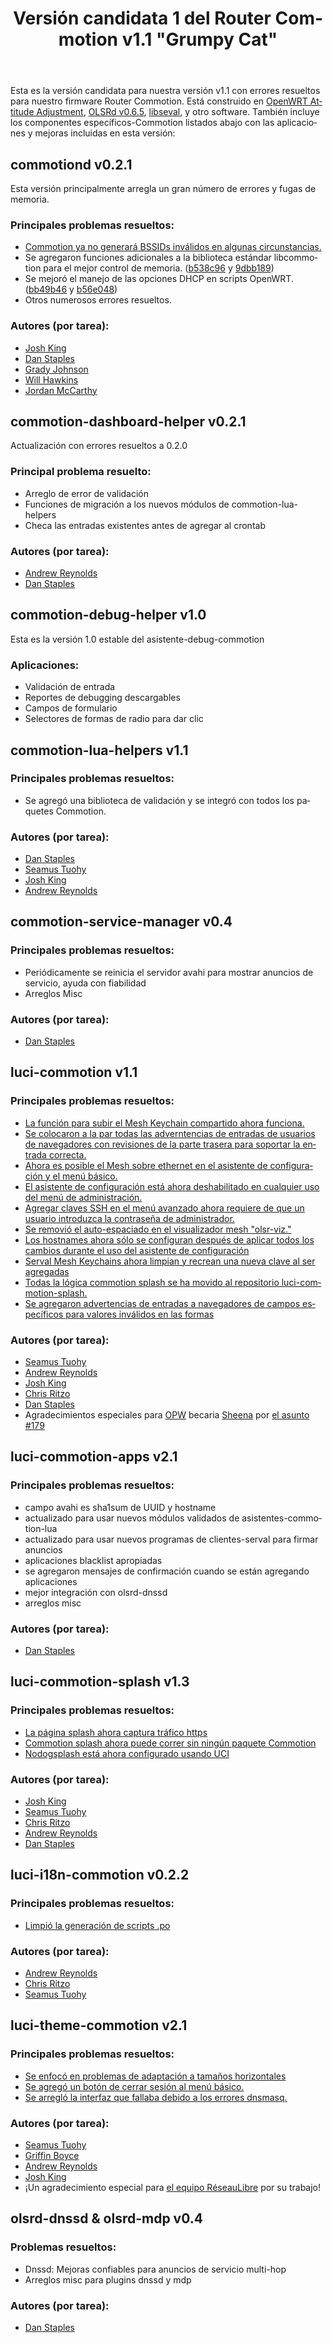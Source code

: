 ﻿---
layout: blog
title: Versión candidata 1 del Router Commotion v1.1 "Grumpy Cat" 
categories: [release]
created: 2014-02-04
changed: 2014-04-11
teaser_image: commotion_logo_100x100.png
post_author: Josh King
lang: es
---
Esta es la versión candidata para nuestra versión v1.1 con errores resueltos para nuestro firmware Router Commotion. Está construido en <a href="https://openwrt.org/">OpenWRT Attitude Adjustment</a>, <a href="http://olsr.org/">OLSRd v0.6.5</a>, <a href="http://www.servalproject.org/">libseval</a>, y otro software. También incluye los componentes específicos-Commotion listados abajo con las aplicaciones y mejoras incluidas en esta versión:<!--more-->

## commotiond v0.2.1
Esta versión principalmente arregla un gran número de errores y fugas de memoria.

### Principales problemas resueltos:
<ul>
<li><a href="https://github.com/opentechinstitute/commotiond/issues/83">Commotion ya no generará BSSIDs inválidos en algunas circunstancias.</a></li>
<li>Se agregaron funciones adicionales a la biblioteca estándar libcommotion para el mejor control de memoria. (<a href="https://github.com/opentechinstitute/commotiond/commit/b538c96">b538c96</a> y <a href="https://github.com/opentechinstitute/commotiond/commit/9dbb189">9dbb189</a>)</li>
<li>Se mejoró el manejo de las opciones DHCP en scripts OpenWRT. (<a href="https://github.com/opentechinstitute/commotiond/commit/bb49b46">bb49b46</a> y <a href="https://github.com/opentechinstitute/commotiond/commit/b563048">b56e048</a>)</li>
<li>Otros numerosos errores resueltos.</li>
</ul>

### Autores (por tarea):
<ul>
<li><a href="https://github.com/jheretic">Josh King</a></li>
<li><a href="https://github.com/dismantl">Dan Staples</a></li>
<li><a href="https://github.com/gradyoti">Grady Johnson</a></li>
<li><a href="https://github.com/hawkinsnaf">Will Hawkins</a></li>
<li><a href="https://github.com/technosopher">Jordan McCarthy</a></li>
</ul>

## commotion-dashboard-helper v0.2.1
Actualización con errores resueltos a 0.2.0

### Principal problema resuelto:
<ul>
<li>Arreglo de error de validación</li>
<li>Funciones de migración a los nuevos módulos de commotion-lua-helpers</li>
<li>Checa las entradas existentes antes de agregar al crontab</li>
</ul>

### Autores (por tarea):
<ul>
<li><a href="https://github.com/areynold">Andrew Reynolds</a></li>
<li><a href="https://github.com/dismantl">Dan Staples</a></li>
</ul>

## commotion-debug-helper v1.0
Esta es la versión 1.0 estable del asistente-debug-commotion

### Aplicaciones:
<ul>
<li>Validación de entrada</li>
<li>Reportes de debugging descargables</li>
<li>Campos de formulario</li>
<li>Selectores de formas de radio para dar clic</li>
</ul>

## commotion-lua-helpers v1.1

### Principales problemas resueltos:
<ul>
<li>Se agregó una biblioteca de validación y se integró con todos los paquetes Commotion.</li>
</ul>

### Autores (por tarea):
<ul>
<li><a href="https://github.com/dismantl">Dan Staples</a></li>
<li><a href="https://github.com/elationfoundation">Seamus Tuohy</a></li>
<li><a href="https://github.com/jheretic">Josh King</a></li>
<li><a href="https://github.com/areynold">Andrew Reynolds</a></li>
</ul>

## commotion-service-manager v0.4

### Principales problemas resueltos:
<ul>
<li>
Periódicamente se reinicia el servidor avahi para mostrar anuncios de servicio, ayuda con fiabilidad</li>
<li>Arreglos Misc</li>
</ul>

### Autores (por tarea):
<ul>
<li><a href="https://github.com/dismantl">Dan Staples</a></li>
</ul>

## luci-commotion v1.1

### Principales problemas resueltos:
<ul>
<li><a href="https://github.com/opentechinstitute/luci-commotion/issues/148">La función para subir el Mesh Keychain compartido ahora funciona.</a></li>
<li><a href="https://github.com/opentechinstitute/luci-commotion/issues/144">Se colocaron a la par todas las adverntencias de entradas de usuarios de navegadores con revisiones de la parte trasera para soportar la entrada correcta.</a></li>
<li><a href="https://github.com/opentechinstitute/luci-commotion/issues/150">Ahora es posible el Mesh sobre ethernet en el asistente de configuración y el menú básico.</a></li>
<li><a href="https://github.com/opentechinstitute/luci-commotion/issues/143">El asistente de configuración está ahora deshabilitado en cualquier uso del menú de administración.</a></li>
<li><a href="https://github.com/opentechinstitute/luci-commotion/issues/170">Agregar claves SSH en el menú avanzado ahora requiere de que un usuario introduzca la contraseña de administrador.</a></li>
<li><a href="https://github.com/opentechinstitute/luci-commotion/issues/187">Se removió el auto-espaciado en el visualizador mesh "olsr-viz."</a></li>
<li><a href="https://github.com/opentechinstitute/luci-commotion/issues/180">Los hostnames ahora sólo se configuran después de aplicar todos los cambios durante el uso del asistente de configuración</a></li>
<li><a href="https://github.com/opentechinstitute/luci-commotion/issues/172">Serval Mesh Keychains ahora limpian y recrean una nueva clave al ser agregadas</a></li>
<li><a href="https://github.com/opentechinstitute/luci-commotion/pull/195">Todas la lógica commotion splash se ha movido al repositorio luci-commotion-splash.</a></li>
<li><a href="https://github.com/opentechinstitute/luci-commotion/issues/179">Se agregaron advertencias de entradas a navegadores de campos específicos para valores inválidos en las formas</a></li>
</ul>

### Autores (por tarea):
<ul>
<li><a href="https://github.com/elationfoundation">Seamus Tuohy</a></li>
<li><a href="https://github.com/areynold">Andrew Reynolds</a></li>
<li><a href="https://github.com/jheretic">Josh King</a></li>
<li><a href="https://github.com/critzo">Chris Ritzo</a></li>
<li><a href="https://github.com/dismantl">Dan Staples</a></li>
<li>Agradecimientos especiales para <a href="https://wiki.gnome.org/OutreachProgramForWomen">OPW</a> becaria <a href="https://github.com/sheenaj">Sheena</a> por <a href="https://github.com/opentechinstitute/luci-commotion/issues/179">el asunto #179</a></li>
</ul>

## luci-commotion-apps v2.1

### Principales problemas resueltos:
<ul>
<li>campo avahi es sha1sum de UUID y hostname</li>
<li>actualizado para usar nuevos módulos validados de asistentes-commotion-lua</li>
<li>actualizado para usar nuevos programas de clientes-serval para firmar anuncios</li>
<li>aplicaciones blacklist apropiadas</li>
<li>se agregaron mensajes de confirmación cuando se están agregando aplicaciones</li>
<li>mejor integración con olsrd-dnssd</li>
<li>arreglos misc</li>
</ul>

### Autores (por tarea):
<ul>
<li><a href="https://github.com/dismantl">Dan Staples</a></li>
</ul>

## luci-commotion-splash v1.3

### Principales problemas resueltos:
<ul>
<li><a href="https://github.com/opentechinstitute/commotion-docs/issues/1">La página splash ahora captura tráfico https</a></li>
<li><a href="https://github.com/opentechinstitute/luci-commotion-splash/pull/10">Commotion splash ahora puede correr sin ningún paquete Commotion</a></li>
<li><a href="https://github.com/opentechinstitute/luci-commotion-splash/pull/26">Nodogsplash está ahora configurado usando UCI</a></li>
</ul>

### Autores (por tarea):
<ul>
<li><a href="https://github.com/jheretic">Josh King</a></li>
<li><a href="https://github.com/elationfoundation">Seamus Tuohy</a></li>
<li><a href="https://github.com/critzo">Chris Ritzo</a></li>
<li><a href="https://github.com/areynold">Andrew Reynolds</a></li>
<li><a href="https://github.com/dismantl">Dan Staples</a></li>
</ul>

## luci-i18n-commotion v0.2.2

### Principales problemas resueltos:
<ul>
<li><a href="https://github.com/opentechinstitute/luci-i18n-commotion/pull/6">Limpió la generación de scripts .po </a></li>
</ul>

### Autores (por tarea):
<ul>
<li><a href="https://github.com/areynold">Andrew Reynolds</a></li>
<li><a href="https://github.com/critzo">Chris Ritzo</a></li>
<li><a href="https://github.com/elationfoundation">Seamus Tuohy</a></li>
</ul>

## luci-theme-commotion v2.1

### Principales problemas resueltos:
<ul>
<li><a href="https://github.com/opentechinstitute/luci-theme-commotion/pull/34">Se enfocó en problemas de adaptación a tamaños horizontales</a></li>
<li><a href="https://github.com/opentechinstitute/luci-theme-commotion/pull/18">Se agregó un botón de cerrar sesión al menú básico.</a></li>
<li><a href="https://github.com/opentechinstitute/luci-theme-commotion/issues/16">Se arregló la interfaz que fallaba debido a los errores dnsmasq.</a></li>
</ul>

### Autores (por tarea):
<ul>
<li><a href="https://github.com/elationfoundation">Seamus Tuohy</a></li>
<li><a href="https://github.com/glamrock">Griffin Boyce</a></li>
<li><a href="https://github.com/areynold">Andrew Reynolds</a></li>
<li><a href="https://github.com/jheretic">Josh King</a></li>
<li>¡Un agradecimiento especial para <a href="http://wiki.reseaulibre.ca/">el equipo RéseauLibre</a> por su trabajo!</li>
</ul>

## olsrd-dnssd & olsrd-mdp v0.4

### Problemas resueltos:
<ul>
<li>Dnssd: Mejoras confiables para anuncios de servicio multi-hop</li>
<li>Arreglos misc para plugins dnssd y mdp</li>
</ul>

### Autores (por tarea):
<ul>
<li><a href="https://github.com/dismantl">Dan Staples</a></li>
</ul>
